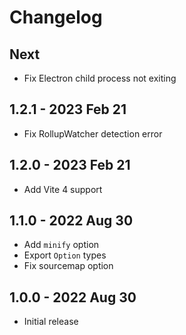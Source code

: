 # Changelog

## Next
- Fix Electron child process not exiting

## 1.2.1 - 2023 Feb 21
- Fix RollupWatcher detection error

## 1.2.0 - 2023 Feb 21
- Add Vite 4 support

## 1.1.0 - 2022 Aug 30
- Add `minify` option
- Export `Option` types
- Fix sourcemap option

## 1.0.0 - 2022 Aug 30
- Initial release

